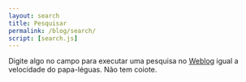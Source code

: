 ```yaml
---
layout: search
title: Pesquisar
permalink: /blog/search/
script: [search.js]
---
```


Digite algo no campo para executar uma pesquisa no [Weblog]({{site.url}}{{site.baseurl}}/blog/) igual a velocidade do papa-léguas. Não tem coiote.
